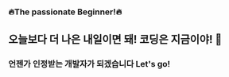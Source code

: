 ### 🔥The passionate Beginner!🔥

<h2 align='left'> 오늘보다 더 나은 내일이면 돼! 코딩은 지금이야! 🌅 </h3>
<h3 align='left'> 언젠가 인정받는 개발자가 되겠습니다 Let's go! </h3>






<!--
**RINORINORINORINO/RINORINORINORINO** is a ✨ _special_ ✨ repository because its `README.md` (this file) appears on your GitHub profile.

Here are some ideas to get you started:

- 🔭 I’m currently working on ...
- 🌱 I’m currently learning ...
- 👯 I’m looking to collaborate on ...
- 🤔 I’m looking for help with ...
- 💬 Ask me about ...
- 📫 How to reach me: ...
- 😄 Pronouns: ...
- ⚡ Fun fact: ...
-->
